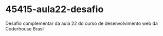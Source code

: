 # 45415-aula22-desafio

Desafio complementar da aula 22 do curso de desenvolvimento web da Coderhouse Brasil